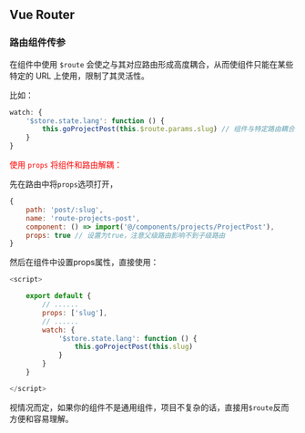 ## Vue Router

### 路由组件传参

在组件中使用 `$route` 会使之与其对应路由形成高度耦合，从而使组件只能在某些特定的 URL 上使用，限制了其灵活性。

比如：

```js
watch: {
    '$store.state.lang': function () {
        this.goProjectPost(this.$route.params.slug)	// 组件与特定路由耦合
    }
}
```

<span style="color: red">使用 `props` 将组件和路由解耦：</span>

先在路由中将`props`选项打开，

```js
{
    path: 'post/:slug',
	name: 'route-projects-post',
	component: () => import('@/components/projects/ProjectPost'),
    props: true	// 设置为true，注意父级路由影响不到子级路由
}
```

然后在组件中设置props属性，直接使用：

```js
<script>

    export default {
		// ......
        props: ['slug'],
        // ......
        watch: {
            '$store.state.lang': function () {
                this.goProjectPost(this.slug)
            }
        }
    }

</script>
```

视情况而定，如果你的组件不是通用组件，项目不复杂的话，直接用`$route`反而方便和容易理解。